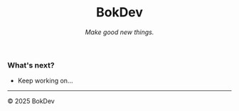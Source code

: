 <header>

<!--
  <<< Author notes: Course header >>>
  Include a 1280×640 image, course title in sentence case, and a concise description in emphasis.
  In your repository settings: enable template repository, add your 1280×640 social image, auto delete head branches.
  Add your open source license, GitHub uses MIT license.
-->

# BokDev

_Make good new things._

</header>

<!--
  <<< Author notes: Finish >>>
  Review what we learned, ask for feedback, provide next steps.
-->

### What's next?

- Keep working on...

<footer>

<!--
  <<< Author notes: Footer >>>
  Add a link to get support, GitHub status page, code of conduct, license link.
-->

---

&copy; 2025 BokDev

</footer>